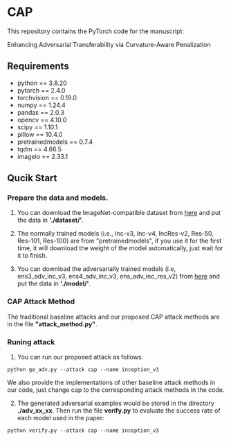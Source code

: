 # CAP
This repository contains the PyTorch code for the manuscript:

Enhancing Adversarial Transferability via Curvature-Aware Penalization

## Requirements
* python == 3.8.20
* pytorch == 2.4.0
* torchvision == 0.19.0
* numpy == 1.24.4
* pandas == 2.0.3
* opencv == 4.10.0
* scipy == 1.10.1
* pillow == 10.4.0
* pretrainedmodels == 0.7.4
* tqdm == 4.66.5
* imageio == 2.33.1


## Qucik Start
### Prepare the data and models.
1. You can download the ImageNet-compatible dataset from [here](https://github.com/Zhijin-Ge/STM/tree/main/dataset) and put the data in **'./dataset/'**.

2. The normally trained models (i.e., Inc-v3, Inc-v4, IncRes-v2, Res-50, Res-101, Res-100) are from "pretrainedmodels", if you use it for the first time, it will download the weight of the model automatically, just wait for it to finish. 

3. You can download the adversarially trained models (i.e, ens3_adv_inc_v3, ens4_adv_inc_v3, ens_adv_inc_res_v2) from [here](https://drive.google.com/drive/folders/1O_3HIHFeAjycR0z_px7Mb_XqKqyDm7eK?usp=drive_link) and put the data in **'./model/'**.

### CAP Attack Method
The traditional baseline attacks and our proposed CAP attack methods are in the file __"attack_method.py"__.


### Runing attack
1. You can run our proposed attack as follows. 
```
python ge_adv.py --attack cap --name inception_v3
```
We also provide the implementations of other baseline attack methods in our code, just change cap to the corresponding attack methods in the code.

2. The generated adversarial examples would be stored in the directory **./adv_xx_xx**. Then run the file **verify.py** to evaluate the success rate of each model used in the paper:
```
python verify.py --attack cap --name inception_v3
```




